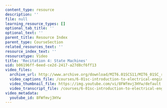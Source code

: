 ```yaml
---
content_type: resource
description: ''
file: null
learning_resource_types: []
optional_tab_title: ''
optional_text: ''
parent_title: Resource Index
parent_type: CourseSection
related_resources_text: ''
resource_index_text: ''
resourcetype: Video
title: 'Recitation 4: State Machines'
uid: b06196ff-6eed-ce2d-2417-a27d8cf6ff13
video_files:
  archive_url: http://www.archive.org/download/MIT6.01SCS11/MIT6_01SC_rec4_300k.mp4
  video_captions_file: /courses/6-01sc-introduction-to-electrical-engineering-and-computer-science-i-spring-2011/83f535c5c7765d0eb8bae7390dc6eb12_8FWfmvj3HYw.vtt
  video_thumbnail_file: https://img.youtube.com/vi/8FWfmvj3HYw/default.jpg
  video_transcript_file: /courses/6-01sc-introduction-to-electrical-engineering-and-computer-science-i-spring-2011/ad6ddce7bf5da460b867efc6a9db20cb_8FWfmvj3HYw.pdf
video_metadata:
  youtube_id: 8FWfmvj3HYw
---
```

